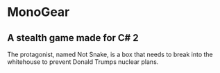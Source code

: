 # MonoGear
A stealth game made for C# 2
--
The protagonist, named Not Snake, is a box that needs to break into the whitehouse to prevent Donald Trumps nuclear plans.
